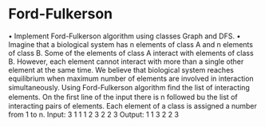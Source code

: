 # Ford-Fulkerson
• Implement Ford-Fulkerson algorithm using classes Graph and DFS. 
• Imagine that a biological system has n elements of class A and n elements of class B. Some of the elements of class A interact with elements of class B. However, each element cannot interact with more than a single other element at the same time. We believe that biological system reaches equilibrium when maximum number of elements are involved in interaction simultaneously. Using Ford-Fulkerson algorithm ﬁnd the list of interacting elements. On the ﬁrst line of the input there is n followed bu the list of interacting pairs of elements. Each element of a class is assigned a number from 1 to n. 
Input: 
3 
1 1 
1 2 
3 2 
2 3
Output: 
1 1 
3 2 
2 3
